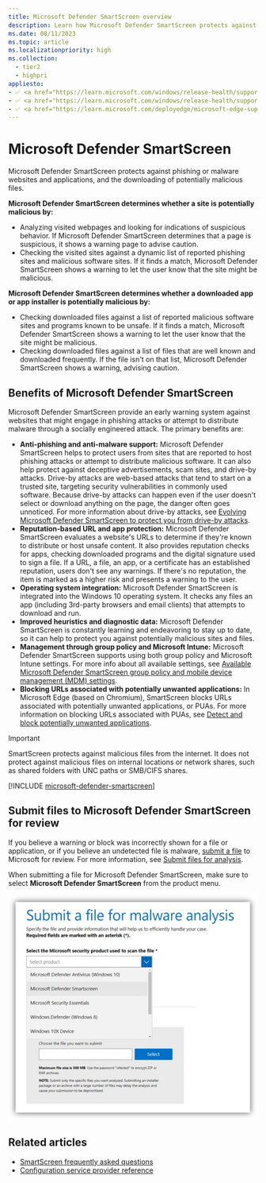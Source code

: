 ```yaml
---
title: Microsoft Defender SmartScreen overview
description: Learn how Microsoft Defender SmartScreen protects against phishing or malware websites and applications, and the downloading of potentially malicious files.
ms.date: 08/11/2023
ms.topic: article
ms.localizationpriority: high
ms.collection:
  - tier2
  - highpri
appliesto:
- ✅ <a href="https://learn.microsoft.com/windows/release-health/supported-versions-windows-client" target="_blank">Windows 11</a>
- ✅ <a href="https://learn.microsoft.com/windows/release-health/supported-versions-windows-client" target="_blank">Windows 10</a>
- ✅ <a href="https://learn.microsoft.com/deployedge/microsoft-edge-support-lifecycle" target="_blank">Microsoft Edge</a>
---
```


# Microsoft Defender SmartScreen

Microsoft Defender SmartScreen protects against phishing or malware websites and applications, and the downloading of potentially malicious files.

**Microsoft Defender SmartScreen determines whether a site is potentially malicious by:**

- Analyzing visited webpages and looking for indications of suspicious behavior. If Microsoft Defender SmartScreen determines that a page is suspicious, it shows a warning page to advise caution.
- Checking the visited sites against a dynamic list of reported phishing sites and malicious software sites. If it finds a match, Microsoft Defender SmartScreen shows a warning to let the user know that the site might be malicious.

**Microsoft Defender SmartScreen determines whether a downloaded app or app installer is potentially malicious by:**

- Checking downloaded files against a list of reported malicious software sites and programs known to be unsafe. If it finds a match, Microsoft Defender SmartScreen shows a warning to let the user know that the site might be malicious.
- Checking downloaded files against a list of files that are well known and downloaded frequently. If the file isn't on that list, Microsoft Defender SmartScreen shows a warning, advising caution.

## Benefits of Microsoft Defender SmartScreen

Microsoft Defender SmartScreen provide an early warning system against websites that might engage in phishing attacks or attempt to distribute malware through a socially engineered attack. The primary benefits are:

- **Anti-phishing and anti-malware support:** Microsoft Defender SmartScreen helps to protect users from sites that are reported to host phishing attacks or attempt to distribute malicious software. It can also help protect against deceptive advertisements, scam sites, and drive-by attacks. Drive-by attacks are web-based attacks that tend to start on a trusted site, targeting security vulnerabilities in commonly used software. Because drive-by attacks can happen even if the user doesn't select or download anything on the page, the danger often goes unnoticed. For more information about drive-by attacks, see [Evolving Microsoft Defender SmartScreen to protect you from drive-by attacks](https://blogs.windows.com/msedgedev/2015/12/16/SmartScreen-drive-by-improvements/).
- **Reputation-based URL and app protection:** Microsoft Defender SmartScreen evaluates a website's URLs to determine if they're known to distribute or host unsafe content. It also provides reputation checks for apps, checking downloaded programs and the digital signature used to sign a file. If a URL, a file, an app, or a certificate has an established reputation, users don't see any warnings. If there's no reputation, the item is marked as a higher risk and presents a warning to the user.
- **Operating system integration:** Microsoft Defender SmartScreen is integrated into the Windows 10 operating system. It checks any files an app (including 3rd-party browsers and email clients) that attempts to download and run.
- **Improved heuristics and diagnostic data:** Microsoft Defender SmartScreen is constantly learning and endeavoring to stay up to date, so it can help to protect you against potentially malicious sites and files.
- **Management through group policy and Microsoft Intune:** Microsoft Defender SmartScreen supports using both group policy and Microsoft Intune settings. For more info about all available settings, see [Available Microsoft Defender SmartScreen group policy and mobile device management (MDM) settings](available-settings.md).
- **Blocking URLs associated with potentially unwanted applications:** In Microsoft Edge (based on Chromium), SmartScreen blocks URLs associated with potentially unwanted applications, or PUAs. For more information on blocking URLs associated with PUAs, see [Detect and block potentially unwanted applications](/microsoft-365/security/defender-endpoint/detect-block-potentially-unwanted-apps-microsoft-defender-antivirus).

> [!IMPORTANT]
> SmartScreen protects against malicious files from the internet. It does not protect against malicious files on internal locations or network shares, such as shared folders with UNC paths or SMB/CIFS shares.

[!INCLUDE [microsoft-defender-smartscreen](../../../../../includes/licensing/microsoft-defender-smartscreen.md)]

## Submit files to Microsoft Defender SmartScreen for review

If you believe a warning or block was incorrectly shown for a file or application, or if you believe an undetected file is malware, [submit a file](https://www.microsoft.com/wdsi/filesubmission/) to Microsoft for review. For more information, see [Submit files for analysis](/microsoft-365/security/intelligence/submission-guide).

When submitting a file for Microsoft Defender SmartScreen, make sure to select **Microsoft Defender SmartScreen** from the product menu.

![Windows Security, Microsoft Defender SmartScreen controls.](images/Microsoft-defender-smartscreen-submission.png)

## Related articles

- [SmartScreen frequently asked questions](https://fb.smartscreen.microsoft.com/smartscreenfaq.aspx)
- [Configuration service provider reference](/windows/client-management/mdm/configuration-service-provider-reference)
